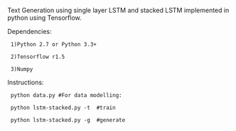Text Generation using single layer LSTM and stacked LSTM implemented in python using Tensorflow.

Dependencies:

     1)Python 2.7 or Python 3.3+

     2)Tensorflow r1.5

     3)Numpy

Instructions: 

     python data.py #For data modelling:

     python lstm-stacked.py -t  #train

     python lstm-stacked.py -g  #generate



